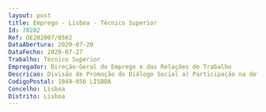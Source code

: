 ```yaml
--- 
layout: post
title: Emprego - Lisboa - Técnico Superior
Id: 78282
Ref: OE202007/0502
DataAbertura: 2020-07-20
DataFecho: 2020-07-27
Trabalho: Técnico Superior
Empregador: Direção-Geral do Emprego e das Relações de Trabalho
Descricao: Divisão de Promoção do Diálogo Social a) Participação na definição de estratégia de comunicação da DGERT b) Coordenação do design e conteúdos informativos e comunicação da DGERT, nomeadamente no site e redes sociais. c) Acompanhamento de todos os processos relacionados com comunicação, ao nível da DGERT e ao nível de projetos, nomeadamente projetos cofinanciados.
CodigoPostal: 1049-056 LISBOA
Concelho: Lisboa
Distrito: Lisboa
--- 
```


